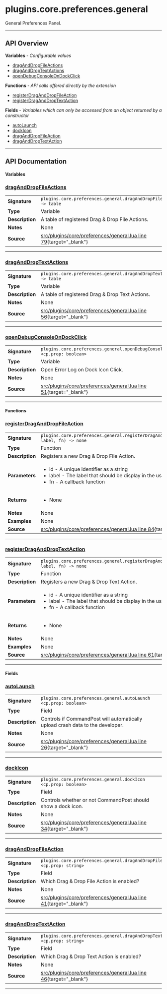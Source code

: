 # plugins.core.preferences.general

General Preferences Panel.

---

## API Overview
**Variables** - _Configurable values_
 * [dragAndDropFileActions](#draganddropfileactions)
 * [dragAndDropTextActions](#draganddroptextactions)
 * [openDebugConsoleOnDockClick](#opendebugconsoleondockclick)

**Functions** - _API calls offered directly by the extension_
 * [registerDragAndDropFileAction](#registerdraganddropfileaction)
 * [registerDragAndDropTextAction](#registerdraganddroptextaction)

**Fields** - _Variables which can only be accessed from an object returned by a constructor_
 * [autoLaunch](#autolaunch)
 * [dockIcon](#dockicon)
 * [dragAndDropFileAction](#draganddropfileaction)
 * [dragAndDropTextAction](#draganddroptextaction)


---

## API Documentation

#### Variables


### [dragAndDropFileActions](#draganddropfileactions)

|                                             |                                                                                     |
| --------------------------------------------|-------------------------------------------------------------------------------------|
| **Signature**                               | `plugins.core.preferences.general.dragAndDropFileActions -> table`                                                                    |
| **Type**                                    | Variable                                                                     |
| **Description**                             | A table of registered Drag & Drop File Actions.                                                                     |
| **Notes**                                   | None |
| **Source**                                  | [src/plugins/core/preferences/general.lua line 79](https://github.com/CommandPost/CommandPost/blob/develop/src/plugins/core/preferences/general.lua#L79){target="_blank"} |

---


### [dragAndDropTextActions](#draganddroptextactions)

|                                             |                                                                                     |
| --------------------------------------------|-------------------------------------------------------------------------------------|
| **Signature**                               | `plugins.core.preferences.general.dragAndDropTextActions -> table`                                                                    |
| **Type**                                    | Variable                                                                     |
| **Description**                             | A table of registered Drag & Drop Text Actions.                                                                     |
| **Notes**                                   | None |
| **Source**                                  | [src/plugins/core/preferences/general.lua line 56](https://github.com/CommandPost/CommandPost/blob/develop/src/plugins/core/preferences/general.lua#L56){target="_blank"} |

---


### [openDebugConsoleOnDockClick](#opendebugconsoleondockclick)

|                                             |                                                                                     |
| --------------------------------------------|-------------------------------------------------------------------------------------|
| **Signature**                               | `plugins.core.preferences.general.openDebugConsoleOnDockClick <cp.prop: boolean>`                                                                    |
| **Type**                                    | Variable                                                                     |
| **Description**                             | Open Error Log on Dock Icon Click.                                                                     |
| **Notes**                                   | None |
| **Source**                                  | [src/plugins/core/preferences/general.lua line 51](https://github.com/CommandPost/CommandPost/blob/develop/src/plugins/core/preferences/general.lua#L51){target="_blank"} |

---

#### Functions


### [registerDragAndDropFileAction](#registerdraganddropfileaction)

|                                             |                                                                                     |
| --------------------------------------------|-------------------------------------------------------------------------------------|
| **Signature**                               | `plugins.core.preferences.general.registerDragAndDropFileAction(id, label, fn) -> none`                                                                    |
| **Type**                                    | Function                                                                     |
| **Description**                             | Registers a new Drag & Drop File Action.                                                                     |
| **Parameters**                              | <ul><li>id - A unique identifier as a string</li><li>label - The label that should be display in the user interface</li><li>fn - A callback function</li></ul> |
| **Returns**                                 | <ul><li>None</li></ul>          |
| **Notes**                                   | None |
| **Examples**                                | None |
| **Source**                                  | [src/plugins/core/preferences/general.lua line 84](https://github.com/CommandPost/CommandPost/blob/develop/src/plugins/core/preferences/general.lua#L84){target="_blank"} |

---


### [registerDragAndDropTextAction](#registerdraganddroptextaction)

|                                             |                                                                                     |
| --------------------------------------------|-------------------------------------------------------------------------------------|
| **Signature**                               | `plugins.core.preferences.general.registerDragAndDropTextAction(id, label, fn) -> none`                                                                    |
| **Type**                                    | Function                                                                     |
| **Description**                             | Registers a new Drag & Drop Text Action.                                                                     |
| **Parameters**                              | <ul><li>id - A unique identifier as a string</li><li>label - The label that should be display in the user interface</li><li>fn - A callback function</li></ul> |
| **Returns**                                 | <ul><li>None</li></ul>          |
| **Notes**                                   | None |
| **Examples**                                | None |
| **Source**                                  | [src/plugins/core/preferences/general.lua line 61](https://github.com/CommandPost/CommandPost/blob/develop/src/plugins/core/preferences/general.lua#L61){target="_blank"} |

---

#### Fields


### [autoLaunch](#autolaunch)

|                                             |                                                                                     |
| --------------------------------------------|-------------------------------------------------------------------------------------|
| **Signature**                               | `plugins.core.preferences.general.autoLaunch <cp.prop: boolean>`                                                                    |
| **Type**                                    | Field                                                                     |
| **Description**                             | Controls if CommandPost will automatically upload crash data to the developer.                                                                     |
| **Notes**                                   | None |
| **Source**                                  | [src/plugins/core/preferences/general.lua line 26](https://github.com/CommandPost/CommandPost/blob/develop/src/plugins/core/preferences/general.lua#L26){target="_blank"} |

---


### [dockIcon](#dockicon)

|                                             |                                                                                     |
| --------------------------------------------|-------------------------------------------------------------------------------------|
| **Signature**                               | `plugins.core.preferences.general.dockIcon <cp.prop: boolean>`                                                                    |
| **Type**                                    | Field                                                                     |
| **Description**                             | Controls whether or not CommandPost should show a dock icon.                                                                     |
| **Notes**                                   | None |
| **Source**                                  | [src/plugins/core/preferences/general.lua line 34](https://github.com/CommandPost/CommandPost/blob/develop/src/plugins/core/preferences/general.lua#L34){target="_blank"} |

---


### [dragAndDropFileAction](#draganddropfileaction)

|                                             |                                                                                     |
| --------------------------------------------|-------------------------------------------------------------------------------------|
| **Signature**                               | `plugins.core.preferences.general.dragAndDropFileAction <cp.prop: string>`                                                                    |
| **Type**                                    | Field                                                                     |
| **Description**                             | Which Drag & Drop File Action is enabled?                                                                     |
| **Notes**                                   | None |
| **Source**                                  | [src/plugins/core/preferences/general.lua line 41](https://github.com/CommandPost/CommandPost/blob/develop/src/plugins/core/preferences/general.lua#L41){target="_blank"} |

---


### [dragAndDropTextAction](#draganddroptextaction)

|                                             |                                                                                     |
| --------------------------------------------|-------------------------------------------------------------------------------------|
| **Signature**                               | `plugins.core.preferences.general.dragAndDropTextAction <cp.prop: string>`                                                                    |
| **Type**                                    | Field                                                                     |
| **Description**                             | Which Drag & Drop Text Action is enabled?                                                                     |
| **Notes**                                   | None |
| **Source**                                  | [src/plugins/core/preferences/general.lua line 46](https://github.com/CommandPost/CommandPost/blob/develop/src/plugins/core/preferences/general.lua#L46){target="_blank"} |

---

